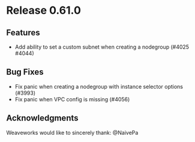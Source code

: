 # Release 0.61.0
## Features

- Add ability to set a custom subnet when creating a nodegroup (#4025 #4044)

## Bug Fixes

- Fix panic when creating a nodegroup with instance selector options (#3993)
- Fix panic when VPC config is missing (#4056)

## Acknowledgments
Weaveworks would like to sincerely thank:
  @NaivePa
